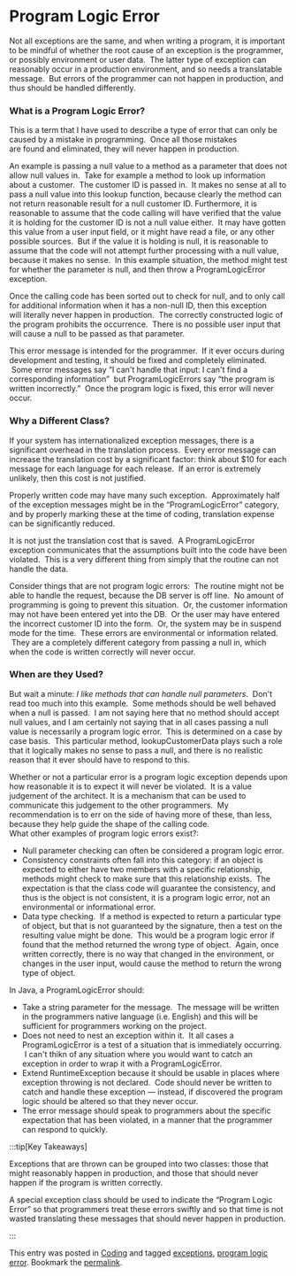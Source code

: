 #  Program Logic Error

Not all exceptions are the same, and when writing a program, it is important to be mindful of whether the root cause of an exception is the programmer, or possibly environment or user data.  The latter type of exception can reasonably occur in a production environment, and so needs a translatable message.  But errors of the programmer can not happen in production, and thus should be handled differently.

### What is a Program Logic Error?

This is a term that I have used to describe a type of error that can only be caused by a mistake in programming.  Once all those mistakes are found and eliminated, they will never happen in production.  

An example is passing a null value to a method as a parameter that does not allow null values in.  Take for example a method to look up information about a customer.  The customer ID is passed in.  It makes no sense at all to pass a null value into this lookup function, because clearly the method can not return reasonable result for a null customer ID. Furthermore, it is reasonable to assume that the code calling will have verified that the value it is holding for the customer ID is not a null value either.  It may have gotten this value from a user input field, or it might have read a file, or any other possible sources.  But if the value it is holding is null, it is reasonable to assume that the code will not attempt further processing with a null value, because it makes no sense.  In this example situation, the method might test for whether the parameter is null, and then throw a ProgramLogicError exception.  

Once the calling code has been sorted out to check for null, and to only call for additional information when it has a non-null ID, then this exception will literally never happen in production.  The correctly constructed logic of the program prohibits the occurrence.  There is no possible user input that will cause a null to be passed as that parameter.  

This error message is intended for the programmer.  If it ever occurs during development and testing, it should be fixed and completely eliminated.  Some error messages say “I can't handle that input: I can't find a corresponding information”  but ProgramLogicErrors say “the program is written incorrectly.”  Once the program logic is fixed, this error will never occur.

### Why a Different Class?

If your system has internationalized exception messages, there is a significant overhead in the translation process.  Every error message can increase the translation cost by a significant factor: think about $10 for each message for each language for each release.  If an error is extremely unlikely, then this cost is not justified.  

Properly written code may have many such exception.  Approximately half of the exception messages might be in the “ProgramLogicError” category, and by properly marking these at the time of coding, translation expense can be significantly reduced.  

It is not just the translation cost that is saved.  A ProgramLogicError exception communicates that the assumptions built into the code have been violated.  This is a very different thing from simply that the routine can not handle the data.

Consider things that are not program logic errors:  The routine might not be able to handle the request, because the DB server is off line.  No amount of programming is going to prevent this situation.  Or, the customer information may not have been entered yet into the DB.  Or the user may have entered the incorrect customer ID into the form.  Or, the system may be in suspend mode for the time.  These errors are environmental or information related.  They are a completely different category from passing a null in, which when the code is written correctly will never occur.

### When are they Used?

But wait a minute: _I like methods that can handle null parameters_.  Don't read too much into this example.  Some methods should be well behaved when a null is passed.  I am not saying here that no method should accept null values, and I am certainly not saying that in all cases passing a null value is necessarily a program logic error.  This is determined on a case by case basis.  This particular method, lookupCustomerData plays such a role that it logically makes no sense to pass a null, and there is no realistic reason that it ever should have to respond to this.  

Whether or not a particular error is a program logic exception depends upon how reasonable it is to expect it will never be violated.  It is a value judgement of the architect. It is a mechanism that can be used to communicate this judgement to the other programmers.  My recommendation is to err on the side of having more of these, than less, because they help guide the shape of the calling code.  
What other examples of program logic errors exist?:

*   Null parameter checking can often be considered a program logic error.
*   Consistency constraints often fall into this category: if an object is expected to either have two members with a specific relationship, methods might check to make sure that this relationship exists.  The expectation is that the class code will guarantee the consistency, and thus is the object is not consistent, it is a program logic error, not an environmental or informational error.
*   Data type checking.  If a method is expected to return a particular type of object, but that is not guaranteed by the signature, then a test on the resulting value might be done.  This would be a program logic error if found that the method returned the wrong type of object.  Again, once written correctly, there is no way that changed in the environment, or changes in the user input, would cause the method to return the wrong type of object.

In Java, a ProgramLogicError should:

*   Take a string parameter for the message.  The message will be written in the programmers native language (i.e. English) and this will be sufficient for programmers working on the project.
*   Does not need to nest an exception within it.  It all cases a ProgramLogicError is a test of a situation that is immediately occurring.  I can't thikn of any situation where you would want to catch an exception in order to wrap it with a ProgramLogicError.
*   Extend RuntimeException because it should be usable in places where exception throwing is not declared.  Code should never be written to catch and handle these exception — instead, if discovered the program logic should be altered so that they never occur.
*   The error message should speak to programmers about the specific expectation that has been violated, in a manner that the programmer can respond to quickly.

:::tip[Key Takeaways]

Exceptions that are thrown can be grouped into two classes: those that might reasonably happen in production, and those that should never happen if the program is written correctly.  

A special exception class should be used to indicate the “Program Logic Error” so that programmers treat these errors swiftly and so that time is not wasted translating these messages that should never happen in production.

:::

This entry was posted in [Coding](https://agiletribe.purplehillsbooks.com/category/coding/) and tagged [exceptions](https://agiletribe.purplehillsbooks.com/tag/exceptions/), [program logic error](https://agiletribe.purplehillsbooks.com/tag/program-logic-error/). Bookmark the [permalink](https://agiletribe.purplehillsbooks.com/2011/10/26/17-program-logic-error/ "Permalink to #17 Program Logic Error").